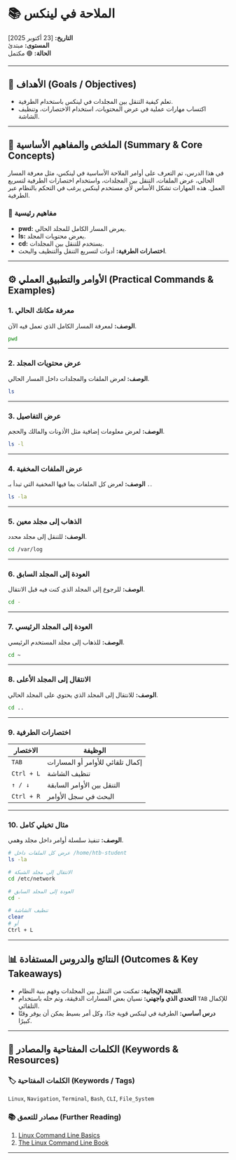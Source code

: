 
# 📚 الملاحة في لينكس

**التاريخ:** [23 أكتوبر 2025]  
**المستوى:** مبتدئ  
**الحالة:** 🟢 مكتمل

---

## 🎯 الأهداف (Goals / Objectives)

* تعلم كيفية التنقل بين المجلدات في لينكس باستخدام الطرفية.
* اكتساب مهارات عملية في عرض المحتويات، استخدام الاختصارات، وتنظيف الشاشة.

---

## 📝 الملخص والمفاهيم الأساسية (Summary & Core Concepts)

في هذا الدرس، تم التعرف على أوامر الملاحة الأساسية في لينكس، مثل معرفة المسار الحالي، عرض الملفات، التنقل بين المجلدات، واستخدام اختصارات الطرفية لتسريع العمل. هذه المهارات تشكل الأساس لأي مستخدم لينكس يرغب في التحكم بالنظام عبر الطرفية.

### 📑 مفاهيم رئيسية
* **pwd:** يعرض المسار الكامل للمجلد الحالي.
* **ls:** يعرض محتويات المجلد.
* **cd:** يستخدم للتنقل بين المجلدات.
* **اختصارات الطرفية:** أدوات لتسريع التنقل والتنظيف والبحث.

---

## ⚙️ الأوامر والتطبيق العملي (Practical Commands & Examples)

### 1. معرفة مكانك الحالي

**الوصف:** لمعرفة المسار الكامل الذي تعمل فيه الآن.

```bash
pwd
```

---

### 2. عرض محتويات المجلد

**الوصف:** لعرض الملفات والمجلدات داخل المسار الحالي.

```bash
ls
```

---

### 3. عرض التفاصيل

**الوصف:** لعرض معلومات إضافية مثل الأذونات والمالك والحجم.

```bash
ls -l
```

---

### 4. عرض الملفات المخفية

**الوصف:** لعرض كل الملفات بما فيها المخفية التي تبدأ بـ `.`.

```bash
ls -la
```

---

### 5. الذهاب إلى مجلد معين

**الوصف:** للتنقل إلى مجلد محدد.

```bash
cd /var/log
```

---

### 6. العودة إلى المجلد السابق

**الوصف:** للرجوع إلى المجلد الذي كنت فيه قبل الانتقال.

```bash
cd -
```

---

### 7. العودة إلى المجلد الرئيسي

**الوصف:** للذهاب إلى مجلد المستخدم الرئيسي.

```bash
cd ~
```

---

### 8. الانتقال إلى المجلد الأعلى

**الوصف:** للانتقال إلى المجلد الذي يحتوي على المجلد الحالي.

```bash
cd ..
```

---

### 9. اختصارات الطرفية

| الاختصار     | الوظيفة                          |
|--------------|----------------------------------|
| `TAB`        | إكمال تلقائي للأوامر أو المسارات |
| `Ctrl + L`   | تنظيف الشاشة                     |
| `↑ / ↓`      | التنقل بين الأوامر السابقة        |
| `Ctrl + R`   | البحث في سجل الأوامر              |

---

### 10. مثال تخيلي كامل

**الوصف:** تنفيذ سلسلة أوامر داخل مجلد وهمي.

```bash
# عرض كل الملفات داخل /home/htb-student
ls -la

# الانتقال إلى مجلد الشبكة
cd /etc/network

# العودة إلى المجلد السابق
cd -

# تنظيف الشاشة
clear
# أو
Ctrl + L
```

---

## 📊 النتائج والدروس المستفادة (Outcomes & Key Takeaways)

* **النتيجة الإيجابية:** تمكنت من التنقل بين المجلدات وفهم بنية النظام.
* **التحدي الذي واجهني:** نسيان بعض المسارات الدقيقة، وتم حله باستخدام `TAB` للإكمال التلقائي.
* **درس أساسي:** الطرفية في لينكس قوية جدًا، وكل أمر بسيط يمكن أن يوفر وقتًا كبيرًا.

---

## 🔗 الكلمات المفتاحية والمصادر (Keywords & Resources)

### 🏷️ الكلمات المفتاحية (Keywords / Tags)
`Linux`, `Navigation`, `Terminal`, `Bash`, `CLI`, `File_System`

### 📚 مصادر للتعمق (Further Reading)
1. [Linux Command Line Basics](https://linuxcommand.org/)
2. [The Linux Command Line Book](https://linuxcommand.org/tlcl.php)

---

